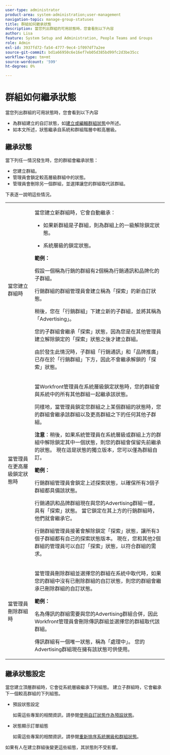 ```yaml
---
user-type: administrator
product-area: system-administration;user-management
navigation-topic: manage-group-statuses
title: 群組如何繼承狀態
description: 當您列出群組的可用狀態時，您會看到以下內容
author: Lisa
feature: System Setup and Administration, People Teams and Groups
role: Admin
exl-id: 3937fd72-fa54-4777-9ec4-1f097df7a2ee
source-git-commit: bd1a66950c6e16ef7eb05d385bd99fc2d3be35cc
workflow-type: tm+mt
source-wordcount: '599'
ht-degree: 0%

---
```


# 群組如何繼承狀態

當您列出群組的可用狀態時，您會看到以下內容

* 為群組建立的自訂狀態，如[建立或編輯群組狀態](../../../administration-and-setup/manage-groups/manage-group-statuses/create-or-edit-a-group-status.md)中所述。
* 如本文所述，狀態繼承自系統和群組階層中較高層級。

## 繼承狀態

當下列任一情況發生時，您的群組會繼承狀態：

* 您建立群組。
* 管理員會鎖定較高層級群組中的狀態。
* 管理員會刪除另一個群組，並選擇讓您的群組取代該群組。

下表逐一說明這些情況。

<table style="table-layout:auto"> 
 <col> 
 <col> 
 <tbody> 
  <tr> 
   <td role="rowheader">當您建立群組時</td> 
   <td> <p>當您建立新群組時，它會自動繼承：</p> 
    <ul> 
     <li>如果新群組是子群組，則為群組上的一級解除鎖定狀態。</li> 
    </ul> 
    <ul> 
     <li>系統層級的鎖定狀態。</li> 
    </ul> 
     <b>範例：</b></span></span> 
     <p>假設一個稱為行銷的群組有2個稱為行銷通訊和品牌化的子群組。</p> 
     <p>行銷群組的群組管理員會建立稱為「探索」的新自訂狀態。</p> 
     <p>稍後，您在「行銷群組」下建立新的子群組，並將其稱為「Advertising」。</p> 
     <p>您的子群組會繼承「探索」狀態，因為您是在其他管理員建立解除鎖定的「探索」狀態之後才建立群組。</p> 
     <p>由於發生此情況時，子群組「行銷通訊」和「品牌推廣」已存在於「行銷群組」下方，因此不會繼承解鎖的「探索」狀態。</p> 
    </div> </td> 
  </tr> 
  <tr> 
   <td role="rowheader">當管理員在更高層級鎖定狀態時</td> 
   <td> <p>當Workfront管理員在系統層級鎖定狀態時，您的群組會與系統中的所有其他群組一起繼承該狀態。</p> <p>同樣地，當管理員鎖定您群組之上某個群組的狀態時，您的群組會繼承該群組以及更高群組之下的任何其他子群組。</p> <p><b>注意</b>：稍後，如果系統管理員在系統層級或群組上方的群組中解除鎖定其中一個狀態，則您的群組會保留先前繼承的狀態。 現在這是狀態的獨立版本，您可以僅為群組自訂。</p> 
    <p><b>範例：</b></p>
    <p>行銷群組管理員會鎖定上述探索狀態，以確保所有3個子群組都具備該狀態。</p> 
    <p>行銷通訊和品牌群組現在與您的Advertising群組一樣，具有「探索」狀態。 當它鎖定在其上方的行銷群組時，他們就會繼承它。</p> 
    <p>行銷群組管理員接著會解除鎖定「探索」狀態，讓所有3個子群組都有自己的探索狀態版本。 現在，您和其他2個群組的管理員可以自訂「探索」狀態，以符合群組的需求。</p> 
  </td> 
  </tr> 
  <tr> 
   <td role="rowheader">當管理員刪除群組時</td> 
   <td> <p>當管理員刪除群組並選擇您的群組在系統中取代時，如果您的群組中沒有已刪除群組的自訂狀態，則您的群組會繼承已刪除群組的自訂狀態。</p> 
   <p><b>範例： </b></p>
     <p>名為傳訊的群組需要與您的Advertising群組合併，因此Workfront管理員會刪除傳訊群組並選擇您的群組取代該群組。</p> 
     <p>傳訊群組有一個唯一狀態，稱為「處理中」。 您的Advertising群組現在擁有該狀態可供使用。</p> 
    </div> </td> 
  </tr> 
 </tbody> 
</table>

## 繼承狀態設定

當您建立頂層群組時，它會從系統層級繼承下列組態。 建立子群組時，它會繼承下一個較高群組的下列組態。

* 預設狀態設定

  如需這些專案的相關資訊，請參閱[使用自訂狀態作為預設狀態](../../../administration-and-setup/customize-workfront/creating-custom-status-and-priority-labels/use-custom-statuses-as-default-statuses.md)。

* 狀態顯示訂單組態

  如需這些專案的相關資訊，請參閱[重新排序系統層級和群組狀態](../../../administration-and-setup/customize-workfront/creating-custom-status-and-priority-labels/reorder-system-statuses.md)。

如果有人在建立群組後變更這些組態，其狀態則不受影響。
